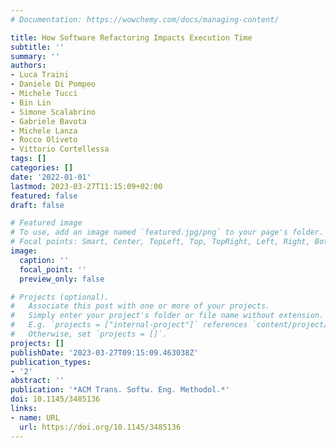 ```yaml
---
# Documentation: https://wowchemy.com/docs/managing-content/

title: How Software Refactoring Impacts Execution Time
subtitle: ''
summary: ''
authors:
- Luca Traini
- Daniele Di Pompeo
- Michele Tucci
- Bin Lin
- Simone Scalabrino
- Gabriele Bavota
- Michele Lanza
- Rocco Oliveto
- Vittorio Cortellessa
tags: []
categories: []
date: '2022-01-01'
lastmod: 2023-03-27T11:15:09+02:00
featured: false
draft: false

# Featured image
# To use, add an image named `featured.jpg/png` to your page's folder.
# Focal points: Smart, Center, TopLeft, Top, TopRight, Left, Right, BottomLeft, Bottom, BottomRight.
image:
  caption: ''
  focal_point: ''
  preview_only: false

# Projects (optional).
#   Associate this post with one or more of your projects.
#   Simply enter your project's folder or file name without extension.
#   E.g. `projects = ["internal-project"]` references `content/project/deep-learning/index.md`.
#   Otherwise, set `projects = []`.
projects: []
publishDate: '2023-03-27T09:15:09.463038Z'
publication_types:
- '2'
abstract: ''
publication: '*ACM Trans. Softw. Eng. Methodol.*'
doi: 10.1145/3485136
links:
- name: URL
  url: https://doi.org/10.1145/3485136
---
```

